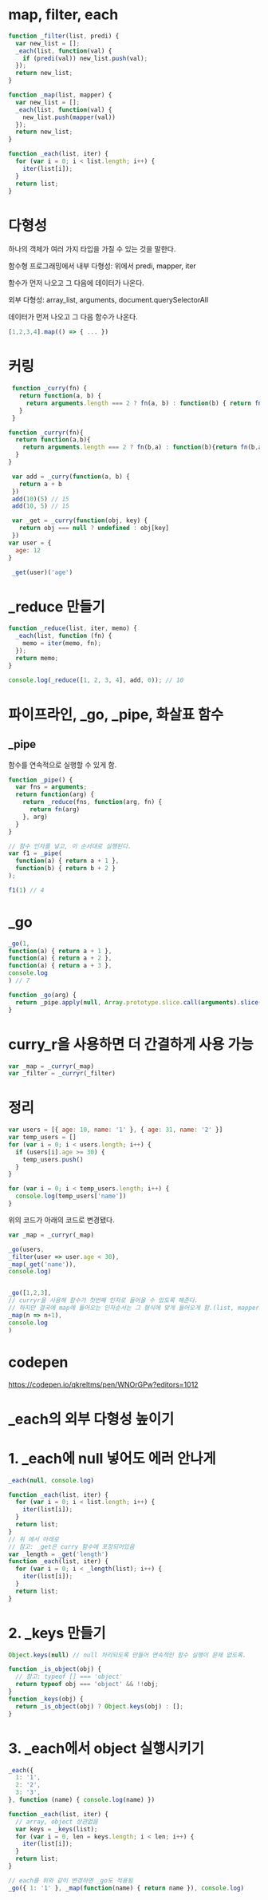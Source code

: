 # map, filter, each
```js
function _filter(list, predi) {
  var new_list = [];
  _each(list, function(val) {
    if (predi(val)) new_list.push(val);
  });
  return new_list;
}

function _map(list, mapper) {
  var new_list = [];
  _each(list, function(val) {
    new_list.push(mapper(val))
  });
  return new_list;
}

function _each(list, iter) {
  for (var i = 0; i < list.length; i++) {
    iter(list[i]);
  }
  return list;
}
```

# 다형성
하나의 객체가 여러 가지 타입을 가질 수 있는 것을 말한다.

함수형 프로그래밍에서 내부 다형성: 위에서 predi, mapper, iter

함수가 먼저 나오고 그 다음에 데이터가 나온다.

외부 다형성:
array_list, arguments, document.querySelectorAll

데이터가 먼저 나오고 그 다음 함수가 나온다.
```js
[1,2,3,4].map(() => { ... })
```

# 커링
```js
 function _curry(fn) {
   return function(a, b) {
     return arguments.length === 2 ? fn(a, b) : function(b) { return fn(a, b) }
   }
 }

function _curryr(fn){
  return function(a,b){
    return arguments.length === 2 ? fn(b,a) : function(b){return fn(b,a);};
  }
}

 var add = _curry(function(a, b) {
   return a + b
 })
 add(10)(5) // 15
 add(10, 5) // 15
``` 
```js
 var _get = _curry(function(obj, key) {
   return obj === null ? undefined : obj[key]
 })
var user = {
  age: 12
}

 _get(user)('age')
``` 

# _reduce 만들기
```js
function _reduce(list, iter, memo) {
  _each(list, function (fn) {
    memo = iter(memo, fn);
  });
  return memo;
}

console.log(_reduce([1, 2, 3, 4], add, 0)); // 10
```

# 파이프라인, _go, _pipe, 화살표 함수
## _pipe
함수를 연속적으로 실행할 수 있게 함.
```js
function _pipe() {
  var fns = arguments;
  return function(arg) {
    return _reduce(fns, function(arg, fn) {
      return fn(arg)
    }, arg)
  }
}

// 함수 인자를 넣고, 이 순서대로 실행된다. 
var f1 = _pipe(
  function(a) { return a + 1 },
  function(b) { return b + 2 }
);

f1(1) // 4
```
# _go
```js
_go(1, 
function(a) { return a + 1 },
function(a) { return a + 2 },
function(a) { return a + 3 },
console.log
) // 7

function _go(arg) {
  return _pipe.apply(null, Array.prototype.slice.call(arguments).slice(1))(arg)
}
```

# curry_r을 사용하면 더 간결하게 사용 가능
```js
var _map = _curryr(_map)
var _filter = _curryr(_filter)
```
# 정리
```js
var users = [{ age: 10, name: '1' }, { age: 31, name: '2' }]
var temp_users = []
for (var i = 0; i < users.length; i++) {
  if (users[i].age >= 30) {
    temp_users.push()
  }
}

for (var i = 0; i < temp_users.length; i++) {
  console.log(temp_users['name'])
}
```
위의 코드가 아래의 코드로 변경됐다.
```js
var _map = _curryr(_map)

_go(users,
_filter(user => user.age < 30),
_map(_get('name')),
console.log)


_go([1,2,3], 
// curryr을 사용해 함수가 첫번째 인자로 들어올 수 있도록 해준다.
// 하지만 결국에 map에 들어오는 인자순서는 그 형식에 맞게 들어오게 함.(list, mapper)
_map(n => n+1),
console.log
)
```

# codepen
https://codepen.io/qkreltms/pen/WNOrGPw?editors=1012

# _each의 외부 다형성 높이기
# 1. _each에 null 넣어도 에러 안나게
```js
_each(null, console.log)

function _each(list, iter) {
  for (var i = 0; i < list.length; i++) {
    iter(list[i]);
  }
  return list;
}
// 위 에서 아래로
// 참고: _get은 curry 함수에 포장되어있음
var _length = _get('length')
function _each(list, iter) {
  for (var i = 0; i < _length(list); i++) {
    iter(list[i]);
  }
  return list;
}
```

# 2. _keys 만들기
```js
Object.keys(null) // null 처리되도록 만들어 연속적인 함수 실행이 문제 없도록.
```

```js
function _is_object(obj) {
  // 참고: typeof [] === 'object'
  return typeof obj === 'object' && !!obj;
}
function _keys(obj) {
  return _is_object(obj) ? Object.keys(obj) : []; 
}
```

# 3. _each에서 object 실행시키기
```js
_each({
  1: '1',
  2: '2',
  3: '3',
}, function (name) { console.log(name) })
```

```js
function _each(list, iter) {
  // array, object 상관없음
  var keys = _keys(list);
  for (var i = 0, len = keys.length; i < len; i++) {
    iter(list[i]);
  }
  return list;
}

// each를 위와 같이 변경하면 _go도 적용됨
_go({ 1: '1' }, _map(function(name) { return name }), console.log)
```